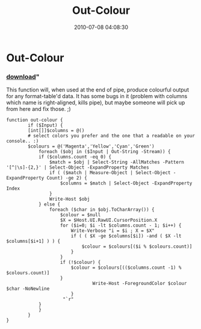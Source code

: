 ﻿---
pid:            1954
parent:         0
children:       
poster:         BartekB
title:          Out-Colour
date:           2010-07-08 04:08:30
format:         posh
---

# Out-Colour

### [download](1954.ps1)"

This function will, when used at the end of pipe, produce colourful output for any format-table'd data. It has some bugs in it (problem with columns which name is right-aligned, kills pipe), but maybe someone will pick up from here and fix those. ;)

```posh
function out-colour {
    	if ($Input) {
		[int[]]$columns = @()
		# select colors you prefer and the one that a readable on your console.. :)
		$colours = @('Magenta','Yellow','Cyan','Green')
        	foreach ($obj in ($Input | Out-String -Stream)) {
			if ($columns.count -eq 0) {
				$match = $obj | Select-String -AllMatches -Pattern '[^|\s]-{2,}' | Select-Object -ExpandProperty Matches
				if ( ($match | Measure-Object | Select-Object -ExpandProperty Count) -ge 2) {
					$columns = $match | Select-Object -ExpandProperty Index
				}
				Write-Host $obj
			} else {
				foreach ($char in $obj.ToCharArray()) {
					$colour = $null
					$X = $Host.UI.RawUI.CursorPosition.X
					for ($i=0; $i -lt $columns.count - 1; $i++) {
						Write-Verbose "i = $i ; X = $X"
						if ( ( $X -ge $columns[$i]) -and ( $X -lt $columns[$i+1] ) ) {
							$colour = $colours[($i % $colours.count)]
						}
					}
					if (!$colour) {
						$colour = $colours[(($columns.count -1) % $colours.count)]
					}
                    			Write-Host -ForegroundColor $colour $char -NoNewline
                		}
               		 "`r"
			}
        	}
    	}
}
```
